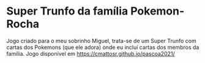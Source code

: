 # Super Trunfo da família Pokemon-Rocha

Jogo criado para o meu sobrinho Miguel, trata-se de um Super Trunfo com cartas dos Pokemons (que ele adora) onde eu incluí cartas dos membros da família. Jogo disponível em https://cmattosr.github.io/pascoa2021/

